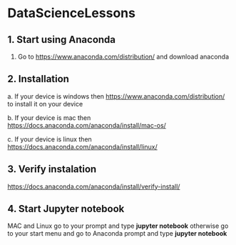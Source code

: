 # DataScienceLessons

## 1. Start using Anaconda
1. Go to https://www.anaconda.com/distribution/ and download anaconda
## 2. Installation
a. If your device is windows then https://www.anaconda.com/distribution/ to install it on your device

b. If your device is mac then https://docs.anaconda.com/anaconda/install/mac-os/

c. If your device is linux then https://docs.anaconda.com/anaconda/install/linux/

## 3. Verify instalation
https://docs.anaconda.com/anaconda/install/verify-install/

## 4. Start Jupyter notebook
MAC and Linux go to your prompt and type **jupyter notebook** otherwise go to your start menu and go to Anaconda prompt and type **jupyter notebook**


